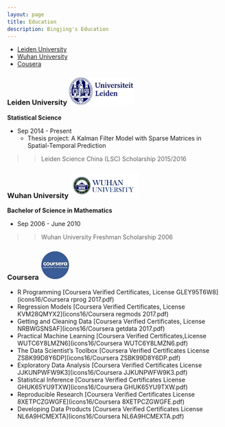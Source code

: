 ```yaml
---
layout: page
title: Education
description: Bingjing's Education
---
```


<div class="navbar">
    <div class="navbar-inner">
        <ul class="nav">
            <li><a href="#Leiden Univeristy">Leiden University</a></li>
            <li><a href="#Wuhan University">Wuhan University</a></li>
            <li><a href="#Cousera">Cousera</a></li>
        </ul>
    </div>
</div>


### <a name="Leiden University"></a>Leiden University   [![Leiden University](icons16/leiden.png)](https://www.universiteitleiden.nl/en)


**Statistical Science**
- Sep 2014 - Present  
   - Thesis project: A Kalman Filter Model with Sparse Matrices in Spatial-Temporal Prediction
> > Leiden Science China (LSC) Scholarship 2015/2016




### <a name="Leiden University"></a>Wuhan University   [![Wuhan University](icons16/wuhan.png)](http://en.whu.edu.cn/)


**Bachelor of Science in Mathematics**
- Sep 2006 - June 2010 
> > Wuhan University Freshman Scholarship 2006


### <a name="Coursera"></a>Coursera   [![Coursera](icons16/coursera.png)](https://www.coursera.org/)

- R Programming    [Coursera Verified Certificates, License GLEY95T6W8](icons16/Coursera rprog 2017.pdf)
- Regression Models [Coursera Verified Certificates, License KVM28QMYX2](icons16/Coursera regmods 2017.pdf)
- Getting and Cleaning Data [Coursera Verified Certificates, License NRBWGSNSAF](icons16/Coursera getdata 2017.pdf)
- Practical Machine Learning [Coursera Verified Certificates,License WUTC6Y8LMZN6](icons16/Coursera WUTC6Y8LMZN6.pdf)
- The Data Scientist’s Toolbox [Coursera Verified Certificates License ZSBK99D8Y6DP](icons16/Coursera ZSBK99D8Y6DP.pdf)
- Exploratory Data Analysis [Coursera Verified Certificates License JJKUNPWFW9K3](icons16/Coursera JJKUNPWFW9K3.pdf)
- Statistical Inference [Coursera Verified Certificates License GHUK65YU9TXW](icons16/Coursera GHUK65YU9TXW.pdf)
- Reproducible Research [Coursera Verified Certificates License 8XETPCZGWGFE](icons16/Coursera 8XETPCZGWGFE.pdf)
- Developing Data Products [Coursera Verified Certificates License NL6A9HCMEXTA](icons16/Coursera NL6A9HCMEXTA.pdf)



